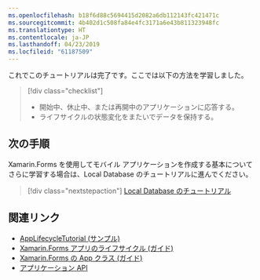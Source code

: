 ```yaml
---
ms.openlocfilehash: b18f6d88c5694415d2082a6db112143fc421471c
ms.sourcegitcommit: 4b402d1c508fa84e4fc3171a6e43b811323948fc
ms.translationtype: HT
ms.contentlocale: ja-JP
ms.lasthandoff: 04/23/2019
ms.locfileid: "61187509"
---
```

これでこのチュートリアルは完了です。ここでは以下の方法を学習しました。

> [!div class="checklist"]
> - 開始中、休止中、または再開中のアプリケーションに応答する。
> - ライフサイクルの状態変化をまたいでデータを保持する。

## <a name="next-steps"></a>次の手順

Xamarin.Forms を使用してモバイル アプリケーションを作成する基本についてさらに学習する場合は、Local Database のチュートリアルに進んでください。

> [!div class="nextstepaction"]
> [Local Database のチュートリアル](~/get-started/tutorials/local-database/index.yml)

## <a name="related-links"></a>関連リンク

- [AppLifecycleTutorial (サンプル)](https://developer.xamarin.com/samples/xamarin-forms/GetStarted/Tutorials/AppLifecycleTutorial)
- [Xamarin.Forms アプリのライフサイクル (ガイド)](~/xamarin-forms/app-fundamentals/app-lifecycle.md)
- [Xamarin.Forms の App クラス (ガイド)](~/xamarin-forms/app-fundamentals/application-class.md)
- [アプリケーション API](xref:Xamarin.Forms.Application)
